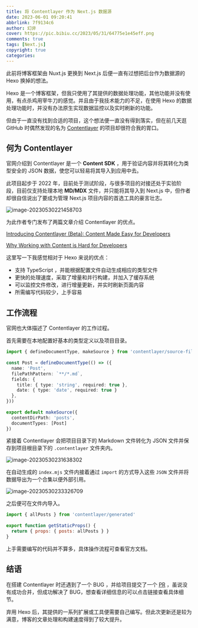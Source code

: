 ```yaml
---
title: 将 Contentlayer 作为 Next.js 数据源
date: 2023-06-01 09:20:41
abbrlink: 7f9134c6
author: 幻非
cover: https://pic.bibiu.cc/2023/05/31/64775e1e45eff.png
comments: true
tags: [Next.js]
copyright: true
categories: 
---
```


此前将博客框架由 Nuxt.js 更换到 Next.js 后便一直有过想把后台作为数据源的 Hexo 换掉的想法。

Hexo 是一个博客框架，但我只使用了其提供的数据处理功能，其他功能并没有使用，有点杀鸡用宰牛刀的感觉。并且由于我技术能力的不足，在使用 Hexo 的数据处理功能时，并没有办法原生实现数据监控以及实时刷新的功能。

但由于一直没有找到合适的项目，这个想法便一直没有得到落实，但在前几天逛 GitHub 时偶然发现的名为 [Contentlayer](https://github.com/contentlayerdev/contentlayer) 的项目却很符合我的胃口。

## 何为 Contentlayer 

官网介绍到 Contentlayer 是一个 **Content SDK** ，用于验证内容并将其转化为类型安全的 JSON 数据，使您可以轻易将其导入到应用中去。

此项目起步于 2022 年，目前处于测试阶段，与很多项目的对接还处于实验阶段，目前仅支持处理本地 **MD/MDX** 文件，并只能将其导入到 Next.js 中，但作者却很自信说出了要成为管理 Next.js 项目内容的首选工具的豪言壮志。

![image-20230530221458703](https://pic.bibiu.cc/2023/05/31/64772d8817e24.png)

为此作者专门发布了两篇文章介绍 Contentlayer 的优点。

[Introducing Contentlayer (Beta): Content Made Easy for Developers](https://www.contentlayer.dev/blog/beta)

[Why Working with Content is Hard for Developers](https://www.contentlayer.dev/blog/working-with-content-is-hard-for-developers)

这里写一下我感觉相对于 Hexo 来说的优点：

-   支持 TypeScript ，并能根据配置文件自动生成相应的类型文件
-   更快的处理速度，采取了增量和并行构建，并加入了缓存系统
-   可以监控文件修改，进行增量更新，并实时刷新页面内容
-   所需编写代码较少，上手容易

## 工作流程

官网也大体描述了 Contentlayer 的工作过程。

首先需要在本地配置好基本的类型定义以及项目目录。

```typescript
import { defineDocumentType, makeSource } from 'contentlayer/source-files'
 
const Post = defineDocumentType(() => ({
  name: 'Post',
  filePathPattern: `**/*.md`,
  fields: {
    title: { type: 'string', required: true },
    date: { type: 'date', required: true }
  },
}))
 
export default makeSource({
  contentDirPath: 'posts',
  documentTypes: [Post]
})
```

紧接着 Contentlayer 会把项目目录下的 Markdown 文件转化为 JSON 文件并保存到项目根目录下的 `.contentlayer` 文件夹内。

![image-20230530231638302](https://pic.bibiu.cc/2023/05/31/64772dd0bbf3a.png)

在自动生成的 `index.mjs` 文件内接着通过 `import` 的方式导入这些 `JSON` 文件并将数据导出为一个合集以便外部引用。

![image-20230530233326709](https://pic.bibiu.cc/2023/05/31/64772d883adf6.png)

之后便可在文件内导入。

```javascript
import { allPosts } from 'contentlayer/generated'
 
export function getStaticProps() {
  return { props: { posts: allPosts } }
}
```

上手需要编写的代码并不算多，具体操作流程可查看官方文档。

## 结语

在搭建 Contentlayer 时还遇到了一个 BUG ，并给项目提交了一个 [PR](https://github.com/contentlayerdev/contentlayer/pull/470) ，虽说没有成功合并，但成功解决了 BUG，想查看详细信息的可以点击链接查看具体细节。

弃用 Hexo 后，其提供的一系列扩展或工具便需要自己编写。但此次更新还是较为满意，博客的文章处理和构建速度得到了较大提升。

